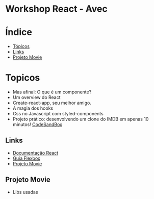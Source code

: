 # Workshop React - Avec

# Índice

- [Tópicos](#topicos)
- [Links](#links)
- [Projeto Movie](#projeto-movie)

# Topicos

- Mas afinal: O que é um componente?
- Um overview do React
- Create-react-app, seu melhor amigo.
- A magia dos hooks
- Css no Javascript com styled-components
- Projeto prático: desenvolvendo um clone do IMDB em apenas 10 minutos! [CodeSandBox](https://codesandbox.io/s/avec-workshop-react-j8cup)

## Links

- [Documentação React](https://pt-br.reactjs.org/docs/getting-started.html)
- [Guia Flexbox](https://origamid.com/projetos/flexbox-guia-completo/)
- [Projeto Movie](https://codesandbox.io/s/avec-workshop-react-j8cup)


## Projeto Movie

- Libs usadas
